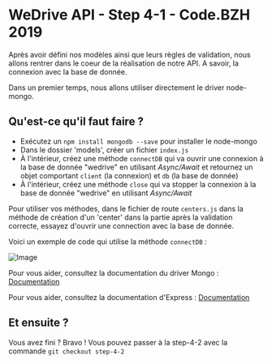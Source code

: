 # WeDrive API - Step 4-1 - Code.BZH 2019

Après avoir défini nos modèles ainsi que leurs règles de validation, nous allons rentrer dans le coeur de la réalisation de notre API. A savoir, la connexion avec la base de donnée.

Dans un premier temps, nous allons utiliser directement le driver node-mongo. 

## Qu'est-ce qu'il faut faire ? 

- Exécutez un ``npm install mongodb --save`` pour installer le node-mongo
- Dans le dossier 'models', créer un fichier ``index.js``
- À l'intérieur, créez une méthode ``connectDB`` qui va ouvrir une connexion à la base de donnée "wedrive" en utilisant *Async/Await* et retournez un objet comportant ``client`` (la connexion) et ``db`` (la base de donnée)
- À l'intérieur, créez une méthode ``close`` qui va stopper la connexion à la base de donnée "wedrive" en utilisant *Async/Await*

Pour utiliser vos méthodes, dans le fichier de route ``centers.js`` dans la méthode de création d'un 'center' dans la partie après la validation correcte, essayez d'ouvrir une connection avec la base de donnée.

Voici un exemple de code qui utilise la méthode ``connectDB`` :

![Image](https://github.com/TonyCois/WeDrive-API-CodeBZH/blob/step-1-3/assets/img/hello.png)

Pour vous aider, consultez la documentation du driver Mongo : [Documentation](https://mongodb.github.io/node-mongodb-native/)

Pour vous aider, consultez la documentation d'Express : [Documentation](https://expressjs.com/fr/guide/routing.html)


## Et ensuite ? 

Vous avez fini ? Bravo ! Vous pouvez passer à la step-4-2 avec la commande ```git checkout step-4-2```